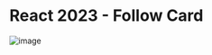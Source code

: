 # React 2023 - Follow Card

![image](https://github.com/pGarciaAndres/react-2023/assets/30140745/fb7ade9f-88b1-435b-8bca-c9a744855e14)
